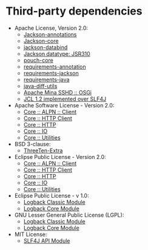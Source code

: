   # Third-party dependencies
  * Apache License, Version 2.0:
    * [Jackson-annotations](https://github.com/FasterXML/jackson)
    * [Jackson-core](https://github.com/FasterXML/jackson-core)
    * [jackson-databind](https://github.com/FasterXML/jackson)
    * [Jackson datatype: JSR310](https://github.com/FasterXML/jackson-modules-java8/jackson-datatype-jsr310)
    * [pouch-core](https://github.com/cowwoc/pouch/pouch-core/)
    * [requirements-annotation](https://github.com/cowwoc/requirements.java/requirements-annotation/)
    * [requirements-jackson](https://github.com/cowwoc/requirements.java/requirements-jackson/)
    * [requirements-java](https://github.com/cowwoc/requirements.java/requirements-java/)
    * [java-diff-utils](https://github.com/java-diff-utils/java-diff-utils/java-diff-utils)
    * [Apache Mina SSHD :: OSGi](https://www.apache.org/sshd/sshd-osgi/)
    * [JCL 1.2 implemented over SLF4J](http://www.slf4j.org)
  * Apache Software License - Version 2.0:
    * [Core :: ALPN :: Client](https://jetty.org/jetty-core/jetty-alpn/jetty-alpn-client)
    * [Core :: HTTP Client](https://jetty.org/jetty-core/jetty-client)
    * [Core :: HTTP](https://jetty.org/jetty-core/jetty-http)
    * [Core :: IO](https://jetty.org/jetty-core/jetty-io)
    * [Core :: Utilities](https://jetty.org/jetty-core/jetty-util)
  * BSD 3-clause:
    * [ThreeTen-Extra](https://www.threeten.org/threeten-extra)
  * Eclipse Public License - Version 2.0:
    * [Core :: ALPN :: Client](https://jetty.org/jetty-core/jetty-alpn/jetty-alpn-client)
    * [Core :: HTTP Client](https://jetty.org/jetty-core/jetty-client)
    * [Core :: HTTP](https://jetty.org/jetty-core/jetty-http)
    * [Core :: IO](https://jetty.org/jetty-core/jetty-io)
    * [Core :: Utilities](https://jetty.org/jetty-core/jetty-util)
  * Eclipse Public License - v 1.0:
    * [Logback Classic Module](http://logback.qos.ch/logback-classic)
    * [Logback Core Module](http://logback.qos.ch/logback-core)
  * GNU Lesser General Public License (LGPL):
    * [Logback Classic Module](http://logback.qos.ch/logback-classic)
    * [Logback Core Module](http://logback.qos.ch/logback-core)
  * MIT License:
    * [SLF4J API Module](http://www.slf4j.org)
